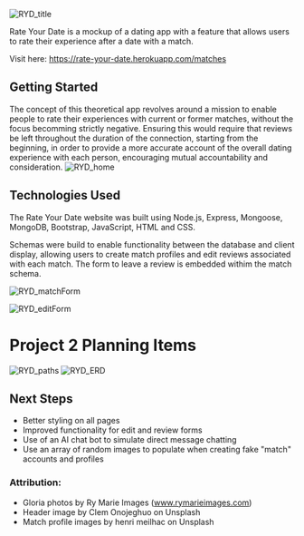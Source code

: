 ![RYD_title](https://images.squarespace-cdn.com/content/v1/5865abc3cd0f680962234f16/1650030546307-44CBBWSCDCALLFSJIOTN/image-asset.png?format=2500w)

Rate Your Date is a mockup of a dating app with a feature that allows users to rate their experience after a date with a match. 

Visit here: https://rate-your-date.herokuapp.com/matches

## Getting Started
The concept of this theoretical app revolves around a mission to enable people to rate their experiences with current or former matches, without the focus becomming strictly negative. Ensuring this would require that reviews be left throughout the duration of the connection, starting from the beginning, in order to provide a more accurate account of the overall dating experience with each person, encouraging mutual accountability and consideration.
![RYD_home](https://images.squarespace-cdn.com/content/v1/5865abc3cd0f680962234f16/1650030383107-O4IIOP3VYI4UZKURDIEL/RYD+logged+out+homepage.png?format=2500w)

## Technologies Used
The Rate Your Date website was built using Node.js, Express, Mongoose, MongoDB, Bootstrap, JavaScript, HTML and CSS.

Schemas were build to enable functionality between the database and client display, allowing users to create match profiles and edit reviews associated with each match. The form to leave a review is embedded withim the match schema.

![RYD_matchForm](https://images.squarespace-cdn.com/content/v1/5865abc3cd0f680962234f16/1650030381766-3G1P2M0N3KC1ST25JLSK/RYD+review+a+match+form.png?format=2500w)

![RYD_editForm](https://images.squarespace-cdn.com/content/v1/5865abc3cd0f680962234f16/1650030422323-4IJDF8JXJ4M6UTJL4ZGD/RYD+Edit+a+review.png?format=2500w)

# Project 2 Planning Items
![RYD_paths](https://docs.google.com/spreadsheets/d/1V-3rQ8EK9T_naGxLEp6kMyjfYPMMk6HcLmbsCCMqprE/edit?usp=sharing)
![RYD_ERD](https://images.squarespace-cdn.com/content/v1/5865abc3cd0f680962234f16/1650029395535-7M4OOUTHS78GZ579M8EY/Rate+Your+Date+ERD.png?format=2500w)

## Next Steps
- Better styling on all pages
- Improved functionality for edit and review forms
- Use of an AI chat bot to simulate direct message chatting
- Use an array of random images to populate when creating fake "match" accounts and profiles

### Attribution:
- Gloria photos by Ry Marie Images (www.rymarieimages.com) 
- Header image by Clem Onojeghuo on Unsplash
- Match profile images by henri meilhac on Unsplash



